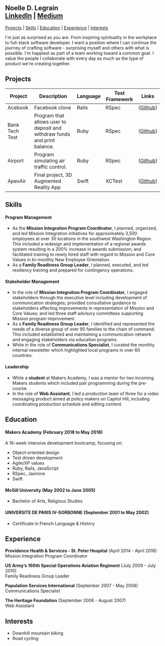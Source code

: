 ## Noelle D. Legrain<br>[LinkedIn](https://www.linkedin.com/in/noelle-l-bab91a160/) | [Medium](https://medium.com/@noellelegrain)

[Projects](#projects) | [Skills](#skills) | [Education](#education) | [Experience](#experience) | [Interests](#interests)

I'm just as surprised as you are. From inspiring spirituality in the workplace to full-stack software developer. I want a position where I can continue the journey of crafting software - surprising myself and others with what is possible. I'm happiest as part of a team working toward a common goal. I value the people I collaborate with every day as much as the type of product we're creating together.

## Projects

| Project | Description | Language | Test Framework | Links |
|-------------|-------------|-------------|-------------|-------------|
| Acebook | Facebook clone | Rails | RSpec | ([Github](https://github.com/NoelleDL/acebook-Underdogs)) |
| Bank Tech Test | Program that allows user to deposit and withdraw funds and print balance. | Ruby | RSpec | ([Github](https://github.com/NoelleDL/BankTechTestPractice)) |
| Airport | Program simulating air traffic control. | Ruby | RSpec | ([Github](https://github.com/NoelleDL/airport_challenge)) |
| ApexAir | Final project, 3D Augmented Reality App | Swift | XCTest | ([Github](https://github.com/NoelleDL/ApexAir )) |

## Skills

#### Program Management

* As the **Mission Integration Program Coordinator**, I planned, organized, and led Mission Integration initiatives for approximately 3,500 employees at over 30 locations in the southwest Washington Region. This included a redesign and implementation of a regional awards system resulting in a 200% increase in awards submission; and facilitated training to newly hired staff with regard to Mission and Core Values in bi-monthly New Employee Orientation.
* As a **Family Readiness Group Leader**, I planned, executed, and led resiliency training and prepared for contingency operations.

#### Stakeholder Management

*  In the role of **Mission Integration Program Coordinator**, I engaged stakeholders through the executive level including development of communication strategies; provided consultative guidance to stakeholders affecting improvements in representation of Mission and Core Values; and led three staff advisory committees supporting Mission program improvement.
* As a **Family Readiness Group Leader**, I identified and represented the needs of a diverse group of over 90 families to the chain of command. This included established and maintaining a communication network and engaging stakeholders via education programs.
* While in the role of **Communications Specialist**, I curated the monthly internal newsletter which highlighted local programs in over 60 countries.

#### Leadership

* While a **student** at Makers Academy, I was a mentor for two incoming Makers students which included pair programming during the pre-course.
* In the role of **Web Assistant**, I led a production team of three for a video messaging product aimed at policy makers on Capitol Hill, including coordinating production schedule and editing content.

## Education

#### Makers Academy (February 2018 to May 2018)

A 16-week intensive development bootcamp, focusing on:

- Object-oriented design
- Test driven development
- Agile/XP values
- Ruby, Rails, JavaScript
- RSpec, Jasmine
- Swift

#### McGill University (May 2002 to June 2005)

- Bachelor of Arts, Religious Studies

#### UNIVERSITE DE PARIS IV-SORBONNE (September 2001 to May 2002)

- Certificate in French Language & History

## Experience

**Providence Health & Services - St. Peter Hospital** (April 2014 - April 2016)    
Mission Integration Program Coordinator

**US Army’s 160th Special Operations Aviation Regiment** (July 2009 - July 2010)   
Family Readiness Group Leader

**Population Services International** (September 2007 - May 2008)<br>
Communications Specialist

**The Heritage Foundation** (September 2006 - August 2007)<br>
Web Assistant


## Interests
- Downhill mountain biking
- Road cycling
